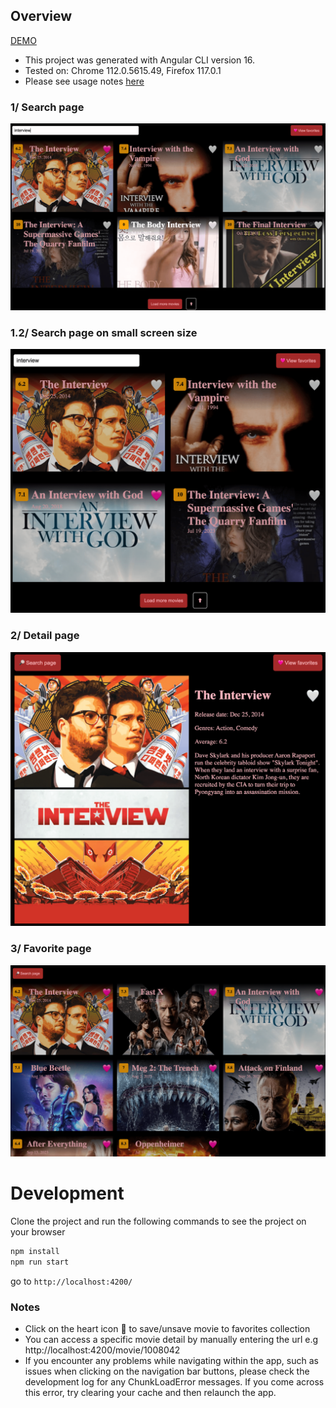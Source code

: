 ## Overview

[DEMO](https://nghilevi.github.io/movies-search/)

- This project was generated with Angular CLI version 16.
- Tested on: Chrome 112.0.5615.49, Firefox 117.0.1 
- Please see usage notes [here](#notes)

### 1/ Search page
<img src="screenshots/1-search.png" />

### 1.2/ Search page on small screen size
<img src="screenshots/1.2-search.png" />

### 2/ Detail page
<img src="screenshots/2-detail.png" />

### 3/ Favorite page
<img src="screenshots/3-favorite.png" />

# Development

Clone the project and run the following commands to see the project on your browser

```bash
npm install
npm run start
```

go to  `http://localhost:4200/`

### Notes
- Click on the heart icon 🤍 to save/unsave movie to favorites collection
- You can access a specific movie detail by manually entering the url e.g http://localhost:4200/movie/1008042
- If you encounter any problems while navigating within the app, such as issues when clicking on the navigation bar buttons, please check the development log for any ChunkLoadError messages. If you come across this error, try clearing your cache and then relaunch the app.